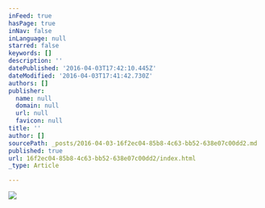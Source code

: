 ```yaml
---
inFeed: true
hasPage: true
inNav: false
inLanguage: null
starred: false
keywords: []
description: ''
datePublished: '2016-04-03T17:42:10.445Z'
dateModified: '2016-04-03T17:41:42.730Z'
authors: []
publisher:
  name: null
  domain: null
  url: null
  favicon: null
title: ''
author: []
sourcePath: _posts/2016-04-03-16f2ec04-85b8-4c63-bb52-638e07c00dd2.md
published: true
url: 16f2ec04-85b8-4c63-bb52-638e07c00dd2/index.html
_type: Article

---
```

![](https://the-grid-user-content.s3-us-west-2.amazonaws.com/8525af6d-addd-4cf0-9a0c-43dd8bd1db90.jpg)